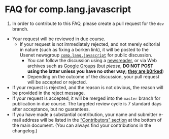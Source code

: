# FAQ for comp.lang.javascript

1. In order to contribute to this FAQ, please create a pull request for the `dev` branch.
- Your request will be reviewed in due course.
  - If your request is not immediately rejected, and not merely editorial in nature (such as fixing a borken link),
    it will be posted to the Usenet newsgroup [`comp.lang.javascript`](news:comp.lang.javascript) for public discussion.
    - You can follow the discussion using a [newsreader](https://en.wikipedia.org/wiki/Newsreader_(Usenet)), or via Web archives such as [Google Groups](https://groups.google.com/forum/#!forum/comp.lang.javascript) (but *please*,
      **DO NOT POST using the latter unless you have no other way; [they are b0rked](http://twovoyagers.com/improve-usenet.org/)**)
    - Depending on the outcome of the discussion, your pull request will be accepted or rejected.
- If your request is rejected, and the reason is not obvious, the reason will be provided in the reject message.
- If your request is accepted, it will be merged into the `master` branch for publication in due course.
  The targeted review cycle is 7 standard days after acceptance, but no guarantees.
- If you have made a substantial contribution, your name and submitter e-mail address
  will be listed in the [“Contributors” section](http://PointedEars.de/faq#contributors) at the bottom of the main document.
  (You can always find your contributions in the changelog.)
